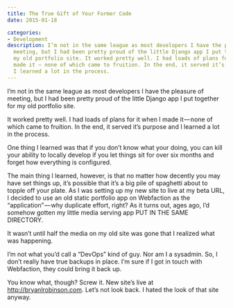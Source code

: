 ```yaml
---
title: The True Gift of Your Former Code
date: 2015-01-18

categories:
- Development
description: I’m not in the same league as most developers I have the pleasure of
  meeting, but I had been pretty proud of the little Django app I put together for
  my old portfolio site. It worked pretty well. I had loads of plans for it when I
  made it — none of which came to fruition. In the end, it served it’s purpose and
  I learned a lot in the process.
---
```


I’m not in the same league as most developers I have the pleasure of meeting, but I had been pretty proud of the little Django app I put together for my old portfolio site.

It worked pretty well. I had loads of plans for it when I made it — none of which came to fruition. In the end, it served it’s purpose and I learned a lot in the process.

One thing I learned was that if you don’t know what your doing, you can kill your ability to locally develop if you let things sit for over six months and forget how everything is configured.

The main thing I learned, however, is that no matter how decently you may have set things up, it’s possible that it’s a big pile of spaghetti about to topple off your plate. As I was setting up my new site to live at my beta URL, I decided to use an old static portfolio app on Webfaction as the “application” — why duplicate effort, right? As it turns out, ages ago, I’d somehow gotten my little media serving app PUT IN THE SAME DIRECTORY.

It wasn’t until half the media on my old site was gone that I realized what was happening.

I’m not what you’d call a “DevOps” kind of guy. Nor am I a sysadmin. So, I don’t really have true backups in place. I’m sure if I got in touch with Webfaction, they could bring it back up.

You know what, though? Screw it. New site’s live at http://bryanlrobinson.com. Let’s not look back. I hated the look of that site anyway.
